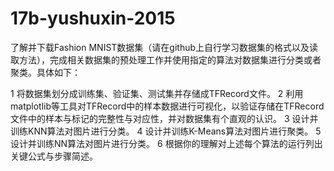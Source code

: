 # 17b-yushuxin-2015
了解并下载Fashion MNIST数据集（请在github上自行学习数据集的格式以及读取方法），完成相关数据集的预处理工作并使用指定的算法对数据集进行分类或者聚类。具体如下：

1 将数据集划分成训练集、验证集、测试集并存储成TFRecord文件。
2 利用matplotlib等工具对TFRecord中的样本数据进行可视化，以验证存储在TFRecord文件中的样本与标记的完整性与对应性，并对数据集有个直观的认识。
3 设计并训练KNN算法对图片进行分类。
4 设计并训练K-Means算法对图片进行聚类。
5 设计并训练NN算法对图片进行分类。
6 根据你的理解对上述每个算法的运行列出关键公式与步骤简述。
